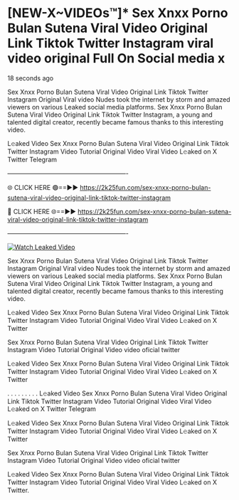 # [NEW-X~VIDEOs™]* Sex ️Xnxx ️Porno Bulan Sutena Viral Video Original Link Tiktok Twitter Instagram viral video original Full On Social media x

18 seconds ago

Sex ️Xnxx ️Porno Bulan Sutena Viral Video Original Link Tiktok Twitter Instagram Original Viral video Nudes took the internet by storm and amazed viewers on various Leaked social media platforms. Sex ️Xnxx ️Porno Bulan Sutena Viral Video Original Link Tiktok Twitter Instagram, a young and talented digital creator, recently became famous thanks to this interesting video.

L𝚎aked Video Sex ️Xnxx ️Porno Bulan Sutena Viral Video Original Link Tiktok Twitter Instagram Video Tutorial Original Video Viral Video L𝚎aked on X Twitter Telegram

———————————————————-

🌐 CLICK HERE 🟢==►► https://2k25fun.com/sex-️xnxx-️porno-bulan-sutena-viral-video-original-link-tiktok-twitter-instagram

🔴 CLICK HERE 🌐==►► https://2k25fun.com/sex-️xnxx-️porno-bulan-sutena-viral-video-original-link-tiktok-twitter-instagram

———————————————————-

[![Watch Leaked Video](https://miro.medium.com/v2/resize:fit:828/format:webp/1*cilzJN44JGOrTw9NJCrNHA.gif "Watch Leaked Video")](https://2k25fun.com/sex-️xnxx-️porno-bulan-sutena-viral-video-original-link-tiktok-twitter-instagram)

Sex ️Xnxx ️Porno Bulan Sutena Viral Video Original Link Tiktok Twitter Instagram Original Viral video Nudes took the internet by storm and amazed viewers on various Leaked social media platforms. Sex ️Xnxx ️Porno Bulan Sutena Viral Video Original Link Tiktok Twitter Instagram, a young and talented digital creator, recently became famous thanks to this interesting video.

L𝚎aked Video Sex ️Xnxx ️Porno Bulan Sutena Viral Video Original Link Tiktok Twitter Instagram Video Tutorial Original Video Viral Video L𝚎aked on X Twitter

Sex ️Xnxx ️Porno Bulan Sutena Viral Video Original Link Tiktok Twitter Instagram Video Tutorial Original Video video oficial twitter

L𝚎aked Video Sex ️Xnxx ️Porno Bulan Sutena Viral Video Original Link Tiktok Twitter Instagram Video Tutorial Original Video Viral Video L𝚎aked on X Twitter

. . . . . . . . . L𝚎aked Video Sex ️Xnxx ️Porno Bulan Sutena Viral Video Original Link Tiktok Twitter Instagram Video Tutorial Original Video Viral Video L𝚎aked on X Twitter Telegram

L𝚎aked Video Sex ️Xnxx ️Porno Bulan Sutena Viral Video Original Link Tiktok Twitter Instagram Video Tutorial Original Video Viral Video L𝚎aked on X Twitter

Sex ️Xnxx ️Porno Bulan Sutena Viral Video Original Link Tiktok Twitter Instagram Video Tutorial Original Video video oficial twitter

L𝚎aked Video Sex ️Xnxx ️Porno Bulan Sutena Viral Video Original Link Tiktok Twitter Instagram Video Tutorial Original Video Viral Video L𝚎aked on X Twitter.